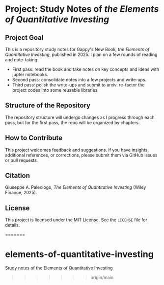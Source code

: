 # Project: Study Notes of *the Elements of Quantitative Investing*

## Project Goal

This is a repository study notes for Gappy's New Book, *the Elements of Quantitative Investing*, published in 2025. I plan on a few rounds of reading and note-taking:
- First pass: read the book and take notes on key concepts and ideas with jupter notebooks.
- Second pass: consolidate notes into a few projects and write-ups.
- Third pass: polish the write-ups and submit to arxiv. re-factor the project codes into some reusable libraries.

## Structure of the Repository

The repository structure will undergo changes as I progress through each pass, but for the first pass, the repo will be organized by chapters.

## How to Contribute

This project welcomes feedback and suggestions. If you have insights, additional references, or corrections, please submit them via GitHub issues or pull requests. 

## Citation

Giuseppe A. Paleologo, *The Elements of Quantitative Investing* (Wiley Finance, 2025).

## License

This project is licensed under the MIT License. See the `LICENSE` file for details.


=======
# elements-of-quantitative-investing
Study notes of the Elements of Quantitative Investing
>>>>>>> origin/main
